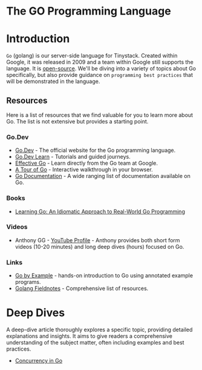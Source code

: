# The GO Programming Language

# Introduction
`Go` (golang) is our server-side language for Tinystack. Created within Google, it was released in 2009 and a team within Google still supports the language. It is [open-source](https://go.googlesource.com/go). We'll be diving into a variety of topics about Go specifically, but also provide guidance on `programming best practices` that will be demonstrated in the language.

## Resources
Here is a list of resources that we find valuable for you to learn more about Go. The list is not extensive but provides a starting point. 

### Go.Dev
- [Go.Dev](https://go.dev) - The official website for the Go programming language.
- [Go.Dev Learn](https://go.dev/learn/) - Tutorials and guided journeys.
- [Effective Go](https://go.dev/doc/effective_go) - Learn directly from the Go team at Google.
- [A Tour of Go](https://go.dev/tour/welcome/1) - Interactive walkthrough in your browser.
- [Go Documentation](https://go.dev/doc/) - A wide ranging list of documentation available on Go.

### Books
- [Learning Go: An Idiomatic Approach to Real-World Go Programming](https://www.amazon.com/Learning-Go-Idiomatic-Real-World-Programming/dp/1492077216)

### Videos
- Anthony GG - [YouTube Profile](https://www.youtube.com/@anthonygg_) - Anthony provides both short form videos (10-20 minutes) and long deep dives (hours) focused on Go.

### Links
- [Go by Example](https://gobyexample.com/) - hands-on introduction to Go using annotated example programs.
- [Golang Fieldnotes](https://github.com/vbd/Fieldnotes/blob/main/golang.md) - Comprehensive list of resources.

# Deep Dives
A deep-dive article thoroughly explores a specific topic, providing detailed explanations and insights. It aims to give readers a comprehensive understanding of the subject matter, often including examples and best practices.

- [Concurrency in Go](/docs/go/deepdive/concurrency.md)